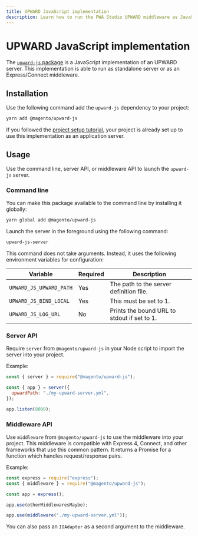 ```yaml
---
title: UPWARD JavaScript implementation
description: Learn how to run the PWA Studio UPWARD middleware as JavaScript.
---
```


# UPWARD JavaScript implementation

The [`upward-js` package][] is a JavaScript implementation of an UPWARD server.
This implementation is able to run as standalone server or as an Express/Connect middleware.

[`upward-js` package]: https://github.com/magento/pwa-studio/tree/master/packages/upward-js

## Installation

Use the following command add the `upward-js` dependency to your project:

```sh
yarn add @magento/upward-js
```

<InlineAlert variant="info" slots="text"/>

If you followed the [project setup tutorial][], your project is already set up to use this implementation as an application server.

[project setup tutorial]: /tutorials/setup-storefront/

## Usage

Use the command line, server API, or middleware API to launch the `upward-js` server.

### Command line

You can make this package available to the command line by installing it globally:

```sh
yarn global add @magento/upward-js
```

Launch the server in the foreground using the following command:

```sh
upward-js-server
```

This command does not take arguments.
Instead, it uses the following environment variables for configuration:

| Variable                | Required | Description                                 |
| ----------------------- | -------- | ------------------------------------------- |
| `UPWARD_JS_UPWARD_PATH` | Yes      | The path to the server definition file.     |
| `UPWARD_JS_BIND_LOCAL`  | Yes      | This must be set to 1.                      |
| `UPWARD_JS_LOG_URL`     | No       | Prints the bound URL to stdout if set to 1. |

### Server API

Require `server` from `@magento/upward-js` in your Node script to import the server into your project.

Example:

```js
const { server } = require("@magento/upward-js");

const { app } = server({
  upwardPath: "./my-upward-server.yml",
});

app.listen(8000);
```

### Middleware API

Use `middleware` from `@magento/upward-js` to use the middleware into your project.
This middleware is compatible with Express 4, Connect, and other frameworks that use this common pattern.
It returns a Promise for a function which handles request/response pairs.

Example:

```js
const express = require("express");
const { middleware } = require("@magento/upward-js");

const app = express();

app.use(otherMiddlewaresMaybe);

app.use(middleware("./my-upward-server.yml"));
```

You can also pass an `IOAdapter` as a second argument to the middleware.
